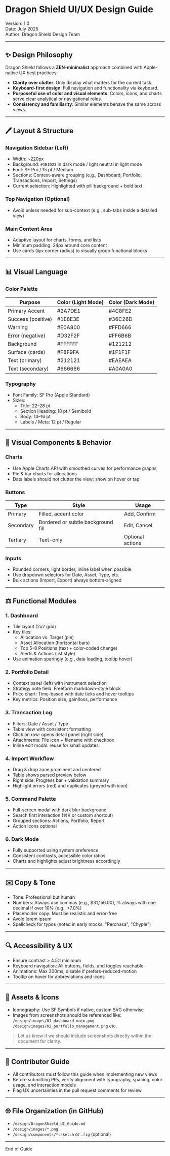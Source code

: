 # Dragon Shield UI/UX Design Guide

Version: 1.0  
Date: July 2025  
Author: Dragon Shield Design Team  

---

## ✨ Design Philosophy

Dragon Shield follows a **ZEN-minimalist** approach combined with Apple-native UX best practices:

- **Clarity over clutter**: Only display what matters for the current task.
- **Keyboard-first design**: Full navigation and functionality via keyboard.
- **Purposeful use of color and visual elements**: Colors, icons, and charts serve clear analytical or navigational roles.
- **Consistency and familiarity**: Similar elements behave the same across views.

---

## 🖊️ Layout & Structure

### Navigation Sidebar (Left)
- Width: ~220px
- Background: `#1B1D23` in dark mode / light neutral in light mode
- Font: SF Pro / 15 pt / Medium
- Sections: Context-aware grouping (e.g., Dashboard, Portfolio, Transactions, Import, Settings)
- Current selection: Highlighted with pill background + bold text

### Top Navigation (Optional)
- Avoid unless needed for sub-context (e.g., sub-tabs inside a detailed view)

### Main Content Area
- Adaptive layout for charts, forms, and lists
- Minimum padding: 24px around core content
- Use cards (`8px` corner radius) to visually group functional blocks

---

## 📊 Visual Language

### Color Palette
| Purpose              | Color (Light Mode) | Color (Dark Mode) |
|----------------------|--------------------|-------------------|
| Primary Accent       | #2A7DE1             | #4C8FE2           |
| Success (positive)   | #1E8E3E             | #36C26D           |
| Warning              | #E0A800             | #FFD666           |
| Error (negative)     | #D32F2F             | #FF6B6B           |
| Background           | #FFFFFF             | #121212           |
| Surface (cards)      | #F8F9FA             | #1F1F1F           |
| Text (primary)       | #212121             | #EAEAEA           |
| Text (secondary)     | #666666             | #A0A0A0           |

### Typography
- Font Family: SF Pro (Apple Standard)
- Sizes:
  - Title: 22–28 pt
  - Section Heading: 18 pt / Semibold
  - Body: 14–16 pt
  - Labels / Meta: 12 pt / Regular

---

## 👀 Visual Components & Behavior

### Charts
- Use Apple Charts API with smoothed curves for performance graphs
- Pie & bar charts for allocations
- Data labels should not clutter the view; show on hover or tap

### Buttons
| Type         | Style                                  | Usage                  |
|--------------|-----------------------------------------|------------------------|
| Primary      | Filled, accent color                    | Add, Confirm           |
| Secondary    | Bordered or subtle background fill      | Edit, Cancel           |
| Tertiary     | Text-only                               | Optional actions       |

### Inputs
- Rounded corners, light border, inline label when possible
- Use dropdown selectors for Date, Asset, Type, etc.
- Bulk actions (Import, Export) always bottom-aligned

---

## ⚖️ Functional Modules

### 1. Dashboard
- Tile layout (2x2 grid)
- Key tiles:
  - Allocation vs. Target (pie)
  - Asset Allocation (horizontal bars)
  - Top 5–8 Positions (text + color-coded change)
  - Alerts & Actions (list style)
- Use animation sparingly (e.g., data loading, tooltip hover)

### 2. Portfolio Detail
- Context panel (left) with instrument selection
- Strategy note field: Freeform markdown-style block
- Price chart: Time-based with date ticks and hover tooltips
- Key metrics: Position size, gain/loss, performance

### 3. Transaction Log
- Filters: Date / Asset / Type
- Table view with consistent formatting
- Click on row: opens detail panel (right side)
- Attachments: File icon + filename with checkbox
- Inline edit modal: reuse for small updates

### 4. Import Workflow
- Drag & drop zone prominent and centered
- Table shows parsed preview below
- Right side: Progress bar + validation summary
- Highlight errors (red) and duplicates (greyed with icon)

### 5. Command Palette
- Full-screen modal with dark blur background
- Search first interaction (⌘K or custom shortcut)
- Grouped sections: Actions, Portfolio, Report
- Action icons optional

### 6. Dark Mode
- Fully supported using system preference
- Consistent contrasts, accessible color ratios
- Charts and highlights adjust brightness accordingly

---

## ✉️ Copy & Tone
- Tone: Professional but human
- Numbers: Always use commas (e.g., $31,156.00), % always with one decimal if over 10% (e.g., +7.0%)
- Placeholder copy: Must be realistic and error-free
- Avoid lorem ipsum
- Spellcheck for typos (noted in early mocks: "Perchasa", "Chyple")

---

## 🔍 Accessibility & UX
- Ensure contrast > 4.5:1 minimum
- Keyboard navigation: All buttons, fields, and toggles reachable
- Animations: Max 300ms, disable if prefers-reduced-motion
- Tooltip on hover for abbreviations and icons

---

## 🔮 Assets & Icons
- Iconography: Use SF Symbols if native, custom SVG otherwise
- Images from screenshots should be referenced like:
  `/design/images/01_dashboard_main.png`
  `/design/images/02_portfolio_management.png`
  etc.

> Let us know if we should include screenshots directly within the document for clarity.

---

## 👥 Contributor Guide
- All contributors must follow this guide when implementing new views
- Before submitting PRs, verify alignment with typography, spacing, color usage, and interaction models
- Flag UX uncertainties in the pull request comments for review

---

## 🌐 File Organization (in GitHub)
- `/design/DragonShield_UI_Guide.md`
- `/design/images/*.png`
- `/design/components/*.sketch` or `.fig` (optional)

---

End of Guide

